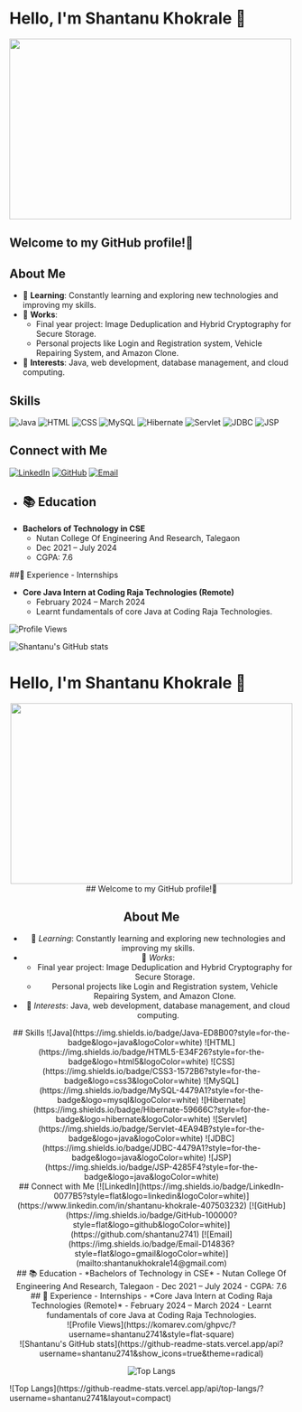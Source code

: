 # Hello, I'm Shantanu Khokrale 👋
<img align="center" src="https://github.com/abhisheknaiidu/abhisheknaiidu/blob/master/code.gif?raw=true" width="500" height="320" />

## Welcome to my GitHub profile!🌟

## About Me
- 🌱 **Learning**: Constantly learning and exploring new technologies and improving my skills.
- 🔭 **Works**: 
  - Final year project: Image Deduplication and Hybrid Cryptography for Secure Storage.
  - Personal projects like Login and Registration system, Vehicle Repairing System, and Amazon Clone.
- 🤔 **Interests**: Java, web development, database management, and cloud computing.
  

## Skills
![Java](https://img.shields.io/badge/Java-ED8B00?style=for-the-badge&logo=java&logoColor=white)
![HTML](https://img.shields.io/badge/HTML5-E34F26?style=for-the-badge&logo=html5&logoColor=white)
![CSS](https://img.shields.io/badge/CSS3-1572B6?style=for-the-badge&logo=css3&logoColor=white)
![MySQL](https://img.shields.io/badge/MySQL-4479A1?style=for-the-badge&logo=mysql&logoColor=white)
![Hibernate](https://img.shields.io/badge/Hibernate-59666C?style=for-the-badge&logo=hibernate&logoColor=white)
![Servlet](https://img.shields.io/badge/Servlet-4EA94B?style=for-the-badge&logo=java&logoColor=white)
 ![JDBC](https://img.shields.io/badge/JDBC-4479A1?style=for-the-badge&logo=java&logoColor=white)
 ![JSP](https://img.shields.io/badge/JSP-4285F4?style=for-the-badge&logo=java&logoColor=white)


## Connect with Me
 [![LinkedIn](https://img.shields.io/badge/LinkedIn-0077B5?style=flat&logo=linkedin&logoColor=white)](https://www.linkedin.com/in/shantanu-khokrale-407503232)
   [![GitHub](https://img.shields.io/badge/GitHub-100000?style=flat&logo=github&logoColor=white)](https://github.com/shantanu2741)
   [![Email](https://img.shields.io/badge/Email-D14836?style=flat&logo=gmail&logoColor=white)](mailto:shantanukhokrale14@gmail.com)
  - ## 📚  Education
- **Bachelors of Technology in CSE**
  - Nutan College Of Engineering And Research, Talegaon
  - Dec 2021 – July 2024
  - CGPA: 7.6



##💼 Experience - Internships
- **Core Java Intern at Coding Raja Technologies (Remote)**
  - February 2024 – March 2024
  - Learnt fundamentals of core Java at Coding Raja Technologies.



![Profile Views](https://komarev.com/ghpvc/?username=shantanu2741&style=flat-square)

<!-- GitHub Stats -->
![Shantanu's GitHub stats](https://github-readme-stats.vercel.app/api?username=shantanu2741&show_icons=true&theme=radical)
# Hello, I'm Shantanu Khokrale 👋

<div align="center">
  <img src="https://github.com/abhisheknaiidu/abhisheknaiidu/blob/master/code.gif?raw=true" width="500" height="320" />
</div>

<div align="center">
  ## Welcome to my GitHub profile!🌟

  ## About Me
  - 🌱 *Learning*: Constantly learning and exploring new technologies and improving my skills.
  - 🔭 *Works*: 
    - Final year project: Image Deduplication and Hybrid Cryptography for Secure Storage.
    - Personal projects like Login and Registration system, Vehicle Repairing System, and Amazon Clone.
  - 🤔 *Interests*: Java, web development, database management, and cloud computing.
</div>

<div align="center">
  ## Skills
  ![Java](https://img.shields.io/badge/Java-ED8B00?style=for-the-badge&logo=java&logoColor=white)
  ![HTML](https://img.shields.io/badge/HTML5-E34F26?style=for-the-badge&logo=html5&logoColor=white)
  ![CSS](https://img.shields.io/badge/CSS3-1572B6?style=for-the-badge&logo=css3&logoColor=white)
  ![MySQL](https://img.shields.io/badge/MySQL-4479A1?style=for-the-badge&logo=mysql&logoColor=white)
  ![Hibernate](https://img.shields.io/badge/Hibernate-59666C?style=for-the-badge&logo=hibernate&logoColor=white)
  ![Servlet](https://img.shields.io/badge/Servlet-4EA94B?style=for-the-badge&logo=java&logoColor=white)
  ![JDBC](https://img.shields.io/badge/JDBC-4479A1?style=for-the-badge&logo=java&logoColor=white)
  ![JSP](https://img.shields.io/badge/JSP-4285F4?style=for-the-badge&logo=java&logoColor=white)
</div>

<div align="center">
  ## Connect with Me
  [![LinkedIn](https://img.shields.io/badge/LinkedIn-0077B5?style=flat&logo=linkedin&logoColor=white)](https://www.linkedin.com/in/shantanu-khokrale-407503232)
  [![GitHub](https://img.shields.io/badge/GitHub-100000?style=flat&logo=github&logoColor=white)](https://github.com/shantanu2741)
  [![Email](https://img.shields.io/badge/Email-D14836?style=flat&logo=gmail&logoColor=white)](mailto:shantanukhokrale14@gmail.com)
</div>

<div align="center">
  ## 📚 Education
  - *Bachelors of Technology in CSE*
    - Nutan College Of Engineering And Research, Talegaon
    - Dec 2021 – July 2024
    - CGPA: 7.6
</div>

<div align="center">
  ## 💼 Experience - Internships
  - *Core Java Intern at Coding Raja Technologies (Remote)*
    - February 2024 – March 2024
    - Learnt fundamentals of core Java at Coding Raja Technologies.
</div>

<div align="center">
  ![Profile Views](https://komarev.com/ghpvc/?username=shantanu2741&style=flat-square)
</div>

<div align="center">
  <!-- GitHub Stats -->
  ![Shantanu's GitHub stats](https://github-readme-stats.vercel.app/api?username=shantanu2741&show_icons=true&theme=radical)

  <!-- Most Used Languages -->
  ![Top Langs](https://github-readme-stats.vercel.app/api/top-langs/?username=shantanu2741&layout=compact)
</div>
<!-- Most Used Languages -->
![Top Langs](https://github-readme-stats.vercel.app/api/top-langs/?username=shantanu2741&layout=compact)
